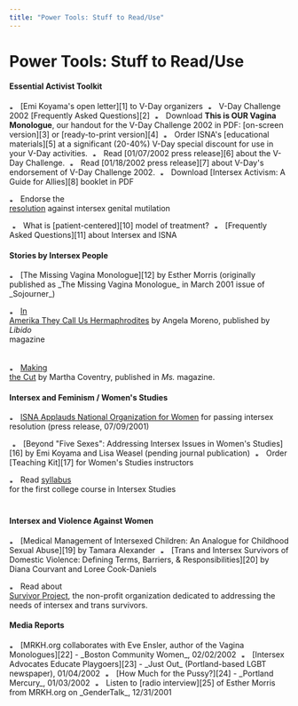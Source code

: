 ```yaml
---
title: "Power Tools: Stuff to Read/Use"
---
```


# Power Tools: Stuff to Read/Use

  


#### Essential Activist Toolkit

  
<p class=m2>  
<img src="/img/arrow-mini.gif" width=16 height=7 alt="* ">  
[Emi Koyama's open letter][1] to V-Day organizers  
  
<img src="/img/blank.gif" width=1 height=6 alt="">  
  
<img src="/img/arrow-mini.gif" width=16 height=7 alt="* ">  
V-Day Challenge 2002 [Frequently Asked Questions][2]  
  
<img src="/img/blank.gif" width=1 height=6 alt="">  
  
<img src="/img/arrow-mini.gif" width=16 height=7 alt="* ">  
Download <b class=dr>This is OUR Vagina Monologue</b>, our handout for the V-Day Challenge 2002 in PDF: [on-screen version][3] or [ready-to-print version][4]  
  
<img src="/img/blank.gif" width=1 height=6 alt="">  
  
<img src="/img/arrow-mini.gif" width=16 height=7 alt="* ">  
Order ISNA's [educational materials][5] at a significant (20-40%) V-Day special discount for use in your V-Day activities.  
  
<img src="/img/blank.gif" width=1 height=6 alt="">  
  
<img src="/img/arrow-mini.gif" width=16 height=7 alt="* ">  
Read [01/07/2002 press release][6] about the V-Day Challenge.  
  
<img src="/img/blank.gif" width=1 height=6 alt="">  
  
<img src="/img/arrow-mini.gif" width=16 height=7 alt="* ">  
Read [01/18/2002 press release][7] about V-Day's endorsement of V-Day Challenge 2002.  
  
<img src="/img/blank.gif" width=1 height=6 alt="">  
  
<img src="/img/arrow-mini.gif" width=16 height=7 alt="* ">  
Download [Intersex  
Activism: A Guide for Allies][8] booklet in PDF  
  
<img src="/img/blank.gif" width=1 height=6 alt="">  
  
<img src="/img/arrow-mini.gif" width=16 height=7 alt="* "> Endorse the  
[resolution][9] against intersex genital mutilation  
  
<img src="/img/blank.gif" width=1 height=6 alt="">  
  
<img src="/img/arrow-mini.gif" width=16 height=7 alt="* ">  
What is [patient-centered][10] model of treatment?  
  
<img src="/img/blank.gif" width=1 height=6 alt="">  
  
<img src="/img/arrow-mini.gif" width=16 height=7 alt="* ">  
[Frequently Asked Questions][11] about Intersex and ISNA  
  
</p>  


#### Stories by Intersex People

  
<p class=m2> <img src="/img/arrow-mini.gif" width=16 height=7 alt="* ">  
[The Missing Vagina Monologue][12] by Esther  
Morris (originally published as _The Missing Vagina Monologue_ in March  
2001 issue of _Sojourner_)  
  
<img src="/img/blank.gif" width=1 height=6 alt="">  
  
<img src="/img/arrow-mini.gif" width=16 height=7 alt="* "> [In  
Amerika They Call Us Hermaphrodites][13] by Angela Moreno, published by _Libido_  
magazine  
  
<img src="/img/blank.gif" width=1 height=6 alt="">  
  
<img src="/img/arrow-mini.gif" width=16 height=7 alt="* "> [Making  
the Cut][14] by Martha Coventry, published in _Ms._ magazine.  
  
</p>  


#### Intersex and Feminism / Women's Studies<p class=m2>

  
<img src="/img/arrow-mini.gif" width=16 height=7 alt="* "> [ISNA Applauds National Organization for Women][15] for passing intersex resolution (press release, 07/09/2001)  
  
<img src="/img/blank.gif" width=1 height=6 alt="">  
  
<img src="/img/arrow-mini.gif" width=16 height=7 alt="* ">  
[Beyond "Five Sexes": Addressing Intersex Issues in Women's Studies][16] by Emi Koyama and Lisa Weasel (pending journal publication)  
  
<img src="/img/blank.gif" width=1 height=6 alt="">  
  
<img src="/img/arrow-mini.gif" width=16 height=7 alt="* ">  
Order [Teaching  
Kit][17] for Women's Studies instructors  
  
<img src="/img/blank.gif" width=1 height=6 alt="">  
  
<img src="/img/arrow-mini.gif" width=16 height=7 alt="* "> Read [syllabus][18]  
for the first college course in Intersex Studies  
  
<img src="/img/blank.gif" width=1 height=6 alt="">  
  
  


#### Intersex and Violence Against Women<p class=m2>

  
<img src="/img/arrow-mini.gif" width=16 height=7 alt="* ">  
[Medical Management of Intersexed Children: An Analogue for Childhood Sexual Abuse][19] by Tamara Alexander  
  
<img src="/img/blank.gif" width=1 height=6 alt="">  
  
<img src="/img/arrow-mini.gif" width=16 height=7 alt="* ">  
[Trans and Intersex Survivors of Domestic Violence: Defining Terms, Barriers, & Responsibilities][20] by Diana Courvant and Loree Cook-Daniels  
  
<img src="/img/blank.gif" width=1 height=6 alt="">  
  
<img src="/img/arrow-mini.gif" width=16 height=7 alt="* "> Read about  
[Survivor Project][21], the non-profit organization dedicated to addressing the needs of intersex and trans survivors.  
  
</p>

#### Media Reports<p class=m2>

  
  
<img src="/img/arrow-mini.gif" width=16 height=7 alt="* ">  
[MRKH.org collaborates with Eve Ensler, author of the Vagina Monologues][22] - _Boston Community Women_, 02/02/2002  
  
<img src="/img/blank.gif" width=1 height=6 alt="">  
  
<img src="/img/arrow-mini.gif" width=16 height=7 alt="* ">  
[Intersex Advocates Educate Playgoers][23] - _Just Out_ (Portland-based LGBT newspaper), 01/04/2002  
  
<img src="/img/blank.gif" width=1 height=6 alt="">  
  
<img src="/img/arrow-mini.gif" width=16 height=7 alt="* ">  
[How Much for the Pussy?][24] - _Portland Mercury_, 01/03/2002  
  
<img src="/img/blank.gif" width=1 height=6 alt="">  
  
<img src="/img/arrow-mini.gif" width=16 height=7 alt="* ">  
Listen to [radio interview][25] of Esther Morris from MRKH.org on _GenderTalk_, 12/31/2001  
  
</p>

 [1]: vday-email.html
 [2]: vday-faq.html
 [3]: vday-flier-web.pdf
 [4]: vday-flier-print.pdf
 [5]: store.html
 [6]: ../../pr/pr20020107.html
 [7]: ../../pr/pr20020118.html
 [8]: http://eminism.org/zines/pdf-zn/intersex-activism-web.pdf
 [9]: ../../library/resolution.html
 [10]: ../../library/dreger-compare.html
 [11]: ../../faq/index.html
 [12]: ../../library/missingvagina.html
 [13]: http://www.libidomag.com/nakedbrunch/archive/hermaphrodites.html
 [14]: http://www.msmagazine.com/oct00/makingthecut.html
 [15]: ../../pr/pr07-09-01.html
 [16]: http://eminism.org/academic/fivesexes.html
 [17]: ../../store/store-teaching.html
 [18]: http://eminism.org/academics/2002-intersex-class.html
 [19]: ../../library/analog.html
 [20]: http://www.survivorproject.org/defbarresp.html
 [21]: http://www.survivorproject.org/
 [22]: http://www.communitywomen.com/news/article.html?id=23
 [23]: 20020104-justout.html
 [24]: http://www.portlandmercury.com/2002-01-03/other_news.html
 [25]: http://www.gendertalk.com/real/300/gt342.shtml